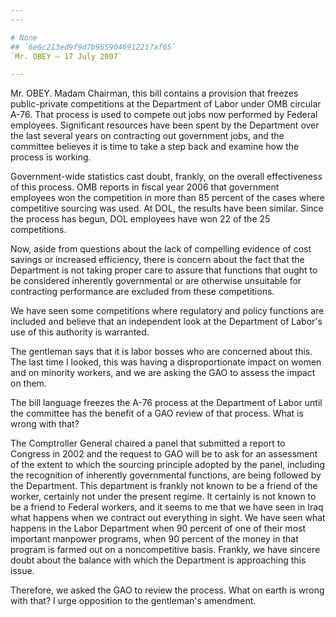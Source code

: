 ```yaml
---
---

# None
## `6e6c213ed9f9d7b9659046912217af65`
`Mr. OBEY — 17 July 2007`

---
```



Mr. OBEY. Madam Chairman, this bill contains a provision that freezes 
public-private competitions at the Department of Labor under OMB 
circular A-76. That process is used to compete out jobs now performed 
by Federal employees. Significant resources have been spent by the 
Department over the last several years on contracting out government 
jobs, and the committee believes it is time to take a step back and 
examine how the process is working.

Government-wide statistics cast doubt, frankly, on the overall 
effectiveness of this process. OMB reports in fiscal year 2006 that 
government employees won the competition in more than 85 percent of the 
cases where competitive sourcing was used. At DOL, the results have 
been similar. Since the process has begun, DOL employees have won 22 of 
the 25 competitions.

Now, aside from questions about the lack of compelling evidence of 
cost savings or increased efficiency, there is concern about the fact 
that the Department is not taking proper care to assure that functions 
that ought to be considered inherently governmental or are otherwise 
unsuitable for contracting performance are excluded from these 
competitions.

We have seen some competitions where regulatory and policy functions 
are included and believe that an independent look at the Department of 
Labor's use of this authority is warranted.

The gentleman says that it is labor bosses who are concerned about 
this. The last time I looked, this was having a disproportionate impact 
on women and on minority workers, and we are asking the GAO to assess 
the impact on them.



The bill language freezes the A-76 process at the Department of Labor 
until the committee has the benefit of a GAO review of that process. 
What is wrong with that?

The Comptroller General chaired a panel that submitted a report to 
Congress in 2002 and the request to GAO will be to ask for an 
assessment of the extent to which the sourcing principle adopted by the 
panel, including the recognition of inherently governmental functions, 
are being followed by the Department. This department is frankly not 
known to be a friend of the worker, certainly not under the present 
regime. It certainly is not known to be a friend to Federal workers, 
and it seems to me that we have seen in Iraq what happens when we 
contract out everything in sight. We have seen what happens in the 
Labor Department when 90 percent of one of their most important 
manpower programs, when 90 percent of the money in that program is 
farmed out on a noncompetitive basis. Frankly, we have sincere doubt 
about the balance with which the Department is approaching this issue.

Therefore, we asked the GAO to review the process. What on earth is 
wrong with that? I urge opposition to the gentleman's amendment.